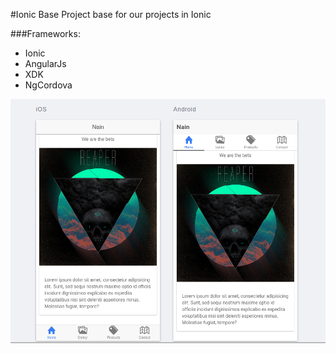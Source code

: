 #Ionic Base
Project base for our projects in Ionic

###Frameworks:
<ul>
	<li>Ionic</li>
	<li>AngularJs</li>
	<li>XDK</li>
	<li>NgCordova</li>
</ul>

<img src="resources/git/screenshot.png" alt="screenshot" >